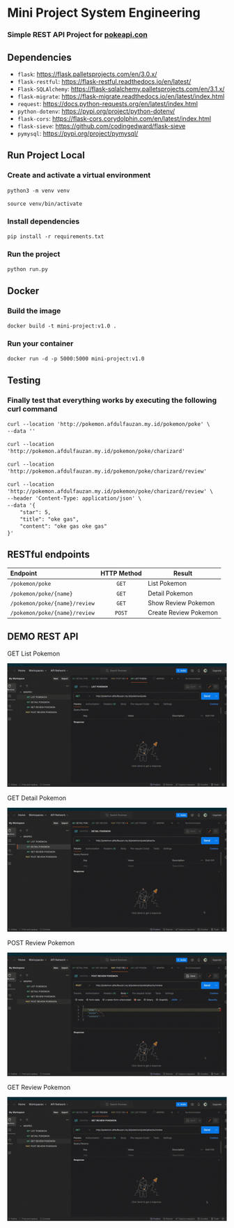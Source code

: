 # Mini Project System Engineering

### Simple REST API Project for [pokeapi.con](https://pokeapi.co)

## Dependencies

- `flask`: https://flask.palletsprojects.com/en/3.0.x/
- `flask-restful`: https://flask-restful.readthedocs.io/en/latest/
- `Flask-SQLAlchemy`: https://flask-sqlalchemy.palletsprojects.com/en/3.1.x/
- `flask-migrate`: https://flask-migrate.readthedocs.io/en/latest/index.html
- `request`: https://docs.python-requests.org/en/latest/index.html
- `python-dotenv`: https://pypi.org/project/python-dotenv/
- `flask-cors`: https://flask-cors.corydolphin.com/en/latest/index.html
- `flask-sieve`: https://github.com/codingedward/flask-sieve
- `pymysql`: https://pypi.org/project/pymysql/

## Run Project Local
### Create and activate a virtual environment
```
python3 -m venv venv
```
```
source venv/bin/activate
```
### Install dependencies
```
pip install -r requirements.txt
```
### Run the project
```
python run.py
```

## Docker
### Build the image
```
docker build -t mini-project:v1.0 .
```
### Run your container 
```
docker run -d -p 5000:5000 mini-project:v1.0
```

## Testing
### Finally test that everything works by executing the following curl command
```
curl --location 'http://pokemon.afdulfauzan.my.id/pokemon/poke' \
--data ''
```
```
curl --location 'http://pokemon.afdulfauzan.my.id/pokemon/poke/charizard'
```
```
curl --location 'http://pokemon.afdulfauzan.my.id/pokemon/poke/charizard/review'
```
```
curl --location 'http://pokemon.afdulfauzan.my.id/pokemon/poke/charizard/review' \
--header 'Content-Type: application/json' \
--data '{
    "star": 5,
    "title": "oke gas",
    "content": "oke gas oke gas"
}'
```

## RESTful endpoints
| Endpoint | HTTP Method | Result |
|:---|:---:|---|
| `/pokemon/poke`  | `GET`  |  List Pokemon |
| `/pokemon/poke/{name}`  | `GET`  | Detail Pokemon  |
| `/pokemon/poke/{name}/review`  | `GET`  | Show Review Pokemon  |
| `/pokemon/poke/{name}/review`  | `POST` | Create Review Pokemon |

## DEMO REST API

GET List Pokemon

![](./docs/demo/get_list_pokemon.gif)

GET Detail Pokemon

![](./docs/demo/get_detail_pokemon.gif)

POST Review Pokemon

![](./docs/demo/post_review_pokemon.gif)

GET Review Pokemon

![](./docs/demo/get_review_pokemon.gif)